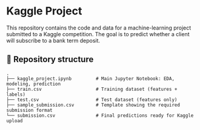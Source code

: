 # Kaggle Project

This repository contains the code and data for a machine-learning project submitted to a Kaggle competition. The goal is to predict whether a client will subscribe to a bank term deposit.

## 📁 Repository structure

```text
.
├── kaggle_project.ipynb         # Main Jupyter Notebook: EDA, modeling, prediction
├── train.csv                    # Training dataset (features + labels)
├── test.csv                     # Test dataset (features only)
├── sample_submission.csv        # Template showing the required submission format
└── submission.csv               # Final predictions ready for Kaggle upload

